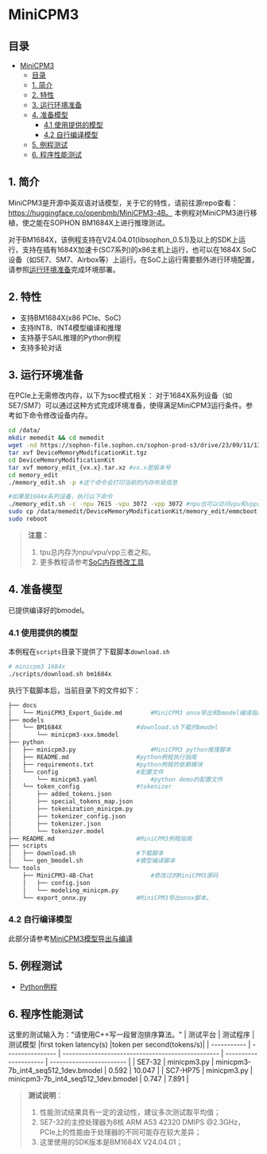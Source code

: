 # MiniCPM3

## 目录
- [MiniCPM3](#minicpm3)
  - [目录](#目录)
  - [1. 简介](#1-简介)
  - [2. 特性](#2-特性)
  - [3. 运行环境准备](#3-运行环境准备)
  - [4. 准备模型](#4-准备模型)
    - [4.1 使用提供的模型](#41-使用提供的模型)
    - [4.2 自行编译模型](#42-自行编译模型)
  - [5. 例程测试](#5-例程测试)
  - [6. 程序性能测试](#6-程序性能测试)

## 1. 简介
MiniCPM3是开源中英双语对话模型，关于它的特性，请前往源repo查看：https://huggingface.co/openbmb/MiniCPM3-4B。 本例程对MiniCPM3进行移植，使之能在SOPHON BM1684X上进行推理测试。

对于BM1684X，该例程支持在V24.04.01(libsophon_0.5.1)及以上的SDK上运行，支持在插有1684X加速卡(SC7系列)的x86主机上运行，也可以在1684X SoC设备（如SE7、SM7、Airbox等）上运行。在SoC上运行需要额外进行环境配置，请参照[运行环境准备](#3-运行环境准备)完成环境部署。

## 2. 特性
* 支持BM1684X(x86 PCIe、SoC)
* 支持INT8、INT4模型编译和推理
* 支持基于SAIL推理的Python例程
* 支持多轮对话


## 3. 运行环境准备
在PCIe上无需修改内存，以下为soc模式相关：
对于1684X系列设备（如SE7/SM7）可以通过这种方式完成环境准备，使得满足MiniCPM3运行条件。参考如下命令修改设备内存。
```bash
cd /data/
mkdir memedit && cd memedit
wget -nd https://sophon-file.sophon.cn/sophon-prod-s3/drive/23/09/11/13/DeviceMemoryModificationKit.tgz
tar xvf DeviceMemoryModificationKit.tgz
cd DeviceMemoryModificationKit
tar xvf memory_edit_{vx.x}.tar.xz #vx.x是版本号
cd memory_edit
./memory_edit.sh -p #这个命令会打印当前的内存布局信息

#如果是1684x系列设备，执行以下命令
./memory_edit.sh -c -npu 7615 -vpu 3072 -vpp 3072 #npu也可以访问vpu和vpp的内存
sudo cp /data/memedit/DeviceMemoryModificationKit/memory_edit/emmcboot.itb /boot/emmcboot.itb && sync
sudo reboot
```
> **注意：**
> 1. tpu总内存为npu/vpu/vpp三者之和。
> 2. 更多教程请参考[SoC内存修改工具](https://doc.sophgo.com/sdk-docs/v23.07.01/docs_latest_release/docs/SophonSDK_doc/zh/html/appendix/2_mem_edit_tools.html)

## 4. 准备模型
已提供编译好的bmodel。
### 4.1 使用提供的模型

​本例程在`scripts`目录下提供了下载脚本`download.sh`

```bash
# minicpm3 1684x
./scripts/download.sh bm1684x
```

执行下载脚本后，当前目录下的文件如下：
```bash
├── docs
│   └── MiniCPM3_Export_Guide.md        #MiniCPM3 onnx导出和bmodel编译指南
├── models
│   └── BM1684X                     #download.sh下载的bmodel
│       └── minicpm3-xxx.bmodel
├── python
│   ├── minicpm3.py                     #MiniCPM3 python推理脚本
│   ├── README.md                   #python例程执行指南
│   ├── requirements.txt            #python例程的依赖模块
│   └── config                      #配置文件
│       └── minicpm3.yaml               #python demo的配置文件
│   └── token_config                #tokenizer
│       ├── added_tokens.json
│       ├── special_tokens_map.json
│       ├── tokenization_minicpm.py
│       ├── tokenizer_config.json
│       ├── tokenizer.json
│       └── tokenizer.model 
├── README.md                       #MiniCPM3例程指南
├── scripts                         
│   ├── download.sh                 #下载脚本
│   └── gen_bmodel.sh               #模型编译脚本
└── tools
    ├── MiniCPM3-4B-Chat                #修改过的MiniCPM3源码
    │   ├── config.json
    │   └── modeling_minicpm.py
    └── export_onnx.py              #MiniCPM3导出onnx脚本。
```

### 4.2 自行编译模型

此部分请参考[MiniCPM3模型导出与编译](./docs/MiniCPM3_Export_Guide.md)

## 5. 例程测试

- [Python例程](./python/README.md)

## 6. 程序性能测试

这里的测试输入为："请使用C++写一段冒泡排序算法。"
|   测试平台   |     测试程序       |           测试模型                                  |first token latency(s) |token per second(tokens/s)| 
| ----------- | ----------------  | ------------------------------------------------- | --------------------- | ------------------------ | 
| SE7-32      | minicpm3.py           | minicpm3-7b_int4_seq512_1dev.bmodel                   |    0.592              |    10.047                 | 
| SC7-HP75      | minicpm3.py           | minicpm3-7b_int4_seq512_1dev.bmodel                   |    0.747              |    7.891                 | 

> **测试说明**：  
> 1. 性能测试结果具有一定的波动性，建议多次测试取平均值；
> 2. SE7-32的主控处理器为8核 ARM A53 42320 DMIPS @2.3GHz，PCIe上的性能由于处理器的不同可能存在较大差异；
> 3. 这里使用的SDK版本是BM1684X V24.04.01；
